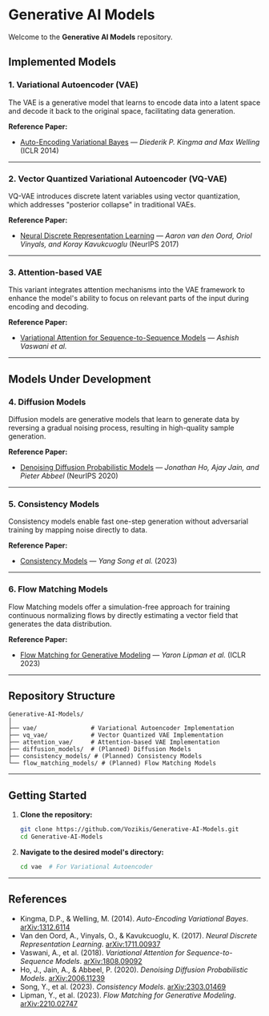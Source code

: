 # Generative AI Models

Welcome to the **Generative AI Models** repository.

## Implemented Models

### 1. Variational Autoencoder (VAE)
The VAE is a generative model that learns to encode data into a latent space and decode it back to the original space, facilitating data generation.

**Reference Paper:**  
- [Auto-Encoding Variational Bayes](https://arxiv.org/abs/1312.6114) — *Diederik P. Kingma and Max Welling* (ICLR 2014)

---

### 2. Vector Quantized Variational Autoencoder (VQ-VAE)
VQ-VAE introduces discrete latent variables using vector quantization, which addresses "posterior collapse" in traditional VAEs.

**Reference Paper:**  
- [Neural Discrete Representation Learning](https://arxiv.org/abs/1711.00937) — *Aaron van den Oord, Oriol Vinyals, and Koray Kavukcuoglu* (NeurIPS 2017)

---

### 3. Attention-based VAE
This variant integrates attention mechanisms into the VAE framework to enhance the model's ability to focus on relevant parts of the input during encoding and decoding.

**Reference Paper:**  
- [Variational Attention for Sequence-to-Sequence Models](https://arxiv.org/abs/1808.09092) — *Ashish Vaswani et al.*

---

## Models Under Development

### 4. Diffusion Models
Diffusion models are generative models that learn to generate data by reversing a gradual noising process, resulting in high-quality sample generation.

**Reference Paper:**  
- [Denoising Diffusion Probabilistic Models](https://arxiv.org/abs/2006.11239) — *Jonathan Ho, Ajay Jain, and Pieter Abbeel* (NeurIPS 2020)

---

### 5. Consistency Models
Consistency models enable fast one-step generation without adversarial training by mapping noise directly to data.

**Reference Paper:**  
- [Consistency Models](https://arxiv.org/abs/2303.01469) — *Yang Song et al.* (2023)

---

### 6. Flow Matching Models
Flow Matching models offer a simulation-free approach for training continuous normalizing flows by directly estimating a vector field that generates the data distribution.

**Reference Paper:**  
- [Flow Matching for Generative Modeling](https://arxiv.org/abs/2210.02747) — *Yaron Lipman et al.* (ICLR 2023)

---

## Repository Structure

```
Generative-AI-Models/
│
├── vae/               # Variational Autoencoder Implementation
├── vq_vae/            # Vector Quantized VAE Implementation
├── attention_vae/     # Attention-based VAE Implementation
├── diffusion_models/  # (Planned) Diffusion Models
├── consistency_models/ # (Planned) Consistency Models
└── flow_matching_models/ # (Planned) Flow Matching Models
```

---

## Getting Started

1. **Clone the repository:**
   ```bash
   git clone https://github.com/Vozikis/Generative-AI-Models.git
   cd Generative-AI-Models
   ```

2. **Navigate to the desired model's directory:**
   ```bash
   cd vae  # For Variational Autoencoder
   ```
---

## References
- Kingma, D.P., & Welling, M. (2014). *Auto-Encoding Variational Bayes*. [arXiv:1312.6114](https://arxiv.org/abs/1312.6114)
- Van den Oord, A., Vinyals, O., & Kavukcuoglu, K. (2017). *Neural Discrete Representation Learning*. [arXiv:1711.00937](https://arxiv.org/abs/1711.00937)
- Vaswani, A., et al. (2018). *Variational Attention for Sequence-to-Sequence Models*. [arXiv:1808.09092](https://arxiv.org/abs/1808.09092)
- Ho, J., Jain, A., & Abbeel, P. (2020). *Denoising Diffusion Probabilistic Models*. [arXiv:2006.11239](https://arxiv.org/abs/2006.11239)
- Song, Y., et al. (2023). *Consistency Models*. [arXiv:2303.01469](https://arxiv.org/abs/2303.01469)
- Lipman, Y., et al. (2023). *Flow Matching for Generative Modeling*. [arXiv:2210.02747](https://arxiv.org/abs/2210.02747)
